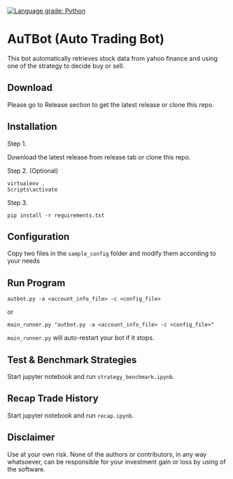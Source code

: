 [![Language grade: Python](https://img.shields.io/lgtm/grade/python/g/anels/autbot.svg?logo=lgtm&logoWidth=18)](https://lgtm.com/projects/g/anels/autbot/context:python)

# AuTBot (Auto Trading Bot)

This bot automatically retrieves stock data from yahoo finance and using one of the strategy to decide buy or sell.

## Download

Please go to Release section to get the latest release or clone this repo.

## Installation

Step 1.

Download the latest release from release tab or clone this repo.

Step 2. (Optional)

```
virtualenv .
Scripts\activate
```

Step 3.

```
pip install -r requirements.txt
```

## Configuration

Copy two files in the `sample_config` folder and modify them according to your needs

## Run Program

```
autbot.py -a <account_info_file> -c <config_file>
```

or

```
main_runner.py "autbot.py -a <account_info_file> -c <config_file>"
```

`main_runner.py` will auto-restart your bot if it stops.

## Test & Benchmark Strategies

Start jupyter notebook and run `strategy_benchmark.ipynb`.

## Recap Trade History

Start jupyter notebook and run `recap.ipynb`.

## Disclaimer

Use at your own risk. None of the authors or contributors, in any way whatsoever, can be responsible for your investment gain or loss by using of the software.
